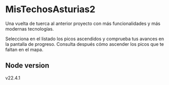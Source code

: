 # MisTechosAsturias2

Una vuelta de tuerca al anterior proyecto con más funcionalidades y más modernas tecnologías.

Selecciona en el listado los picos ascendidos y comprueba tus avances en la pantalla de progreso. Consulta después cómo ascender los picos que te faltan en el mapa.

## Node version
v22.4.1
